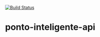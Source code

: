[![Build Status](https://travis-ci.org/rubenhenrique/ponto-inteligente-api.svg?branch=master)](https://travis-ci.org/rubenhenrique/ponto-inteligente-api)

# ponto-inteligente-api
